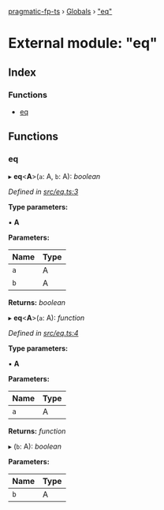 [pragmatic-fp-ts](../README.md) › [Globals](../globals.md) › ["eq"](_eq_.md)

# External module: "eq"

## Index

### Functions

* [eq](_eq_.md#eq)

## Functions

###  eq

▸ **eq**<**A**>(`a`: A, `b`: A): *boolean*

*Defined in [src/eq.ts:3](https://github.com/hermann-p/pragmatic-fp-ts/blob/ce213e6/src/eq.ts#L3)*

**Type parameters:**

▪ **A**

**Parameters:**

Name | Type |
------ | ------ |
`a` | A |
`b` | A |

**Returns:** *boolean*

▸ **eq**<**A**>(`a`: A): *function*

*Defined in [src/eq.ts:4](https://github.com/hermann-p/pragmatic-fp-ts/blob/ce213e6/src/eq.ts#L4)*

**Type parameters:**

▪ **A**

**Parameters:**

Name | Type |
------ | ------ |
`a` | A |

**Returns:** *function*

▸ (`b`: A): *boolean*

**Parameters:**

Name | Type |
------ | ------ |
`b` | A |
